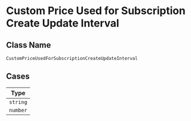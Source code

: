 
# Custom Price Used for Subscription Create Update Interval

## Class Name

`CustomPriceUsedForSubscriptionCreateUpdateInterval`

## Cases

| Type |
|  --- |
| `string` |
| `number` |

